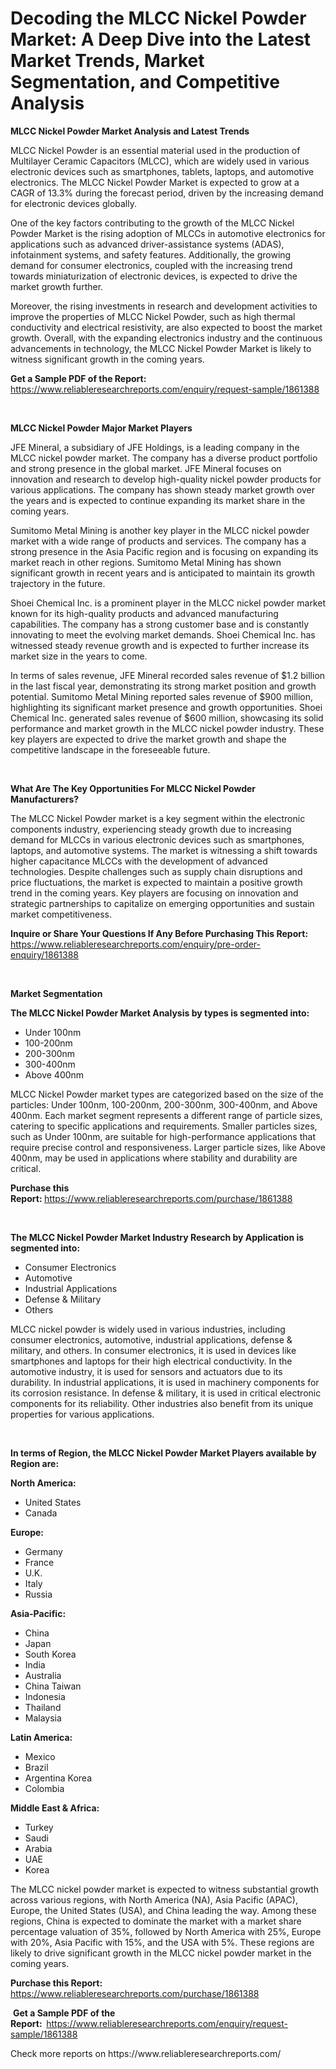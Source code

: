 <p><h1>Decoding the MLCC Nickel Powder Market: A Deep Dive into the Latest Market Trends, Market Segmentation, and Competitive Analysis</h1></p><p><strong>MLCC Nickel Powder Market Analysis and Latest Trends</strong></p>
<p><p>MLCC Nickel Powder is an essential material used in the production of Multilayer Ceramic Capacitors (MLCC), which are widely used in various electronic devices such as smartphones, tablets, laptops, and automotive electronics. The MLCC Nickel Powder Market is expected to grow at a CAGR of 13.3% during the forecast period, driven by the increasing demand for electronic devices globally.</p><p>One of the key factors contributing to the growth of the MLCC Nickel Powder Market is the rising adoption of MLCCs in automotive electronics for applications such as advanced driver-assistance systems (ADAS), infotainment systems, and safety features. Additionally, the growing demand for consumer electronics, coupled with the increasing trend towards miniaturization of electronic devices, is expected to drive the market growth further.</p><p>Moreover, the rising investments in research and development activities to improve the properties of MLCC Nickel Powder, such as high thermal conductivity and electrical resistivity, are also expected to boost the market growth. Overall, with the expanding electronics industry and the continuous advancements in technology, the MLCC Nickel Powder Market is likely to witness significant growth in the coming years.</p></p>
<p><strong>Get a Sample PDF of the Report:&nbsp;</strong> <a href="https://www.reliableresearchreports.com/enquiry/request-sample/1861388">https://www.reliableresearchreports.com/enquiry/request-sample/1861388</a></p>
<p>&nbsp;</p>
<p><strong>MLCC Nickel Powder Major Market Players</strong></p>
<p><p>JFE Mineral, a subsidiary of JFE Holdings, is a leading company in the MLCC nickel powder market. The company has a diverse product portfolio and strong presence in the global market. JFE Mineral focuses on innovation and research to develop high-quality nickel powder products for various applications. The company has shown steady market growth over the years and is expected to continue expanding its market share in the coming years.</p><p>Sumitomo Metal Mining is another key player in the MLCC nickel powder market with a wide range of products and services. The company has a strong presence in the Asia Pacific region and is focusing on expanding its market reach in other regions. Sumitomo Metal Mining has shown significant growth in recent years and is anticipated to maintain its growth trajectory in the future.</p><p>Shoei Chemical Inc. is a prominent player in the MLCC nickel powder market known for its high-quality products and advanced manufacturing capabilities. The company has a strong customer base and is constantly innovating to meet the evolving market demands. Shoei Chemical Inc. has witnessed steady revenue growth and is expected to further increase its market size in the years to come.</p><p>In terms of sales revenue, JFE Mineral recorded sales revenue of $1.2 billion in the last fiscal year, demonstrating its strong market position and growth potential. Sumitomo Metal Mining reported sales revenue of $900 million, highlighting its significant market presence and growth opportunities. Shoei Chemical Inc. generated sales revenue of $600 million, showcasing its solid performance and market growth in the MLCC nickel powder industry. These key players are expected to drive the market growth and shape the competitive landscape in the foreseeable future.</p></p>
<p>&nbsp;</p>
<p><strong>What Are The Key Opportunities For MLCC Nickel Powder Manufacturers?</strong></p>
<p><p>The MLCC Nickel Powder market is a key segment within the electronic components industry, experiencing steady growth due to increasing demand for MLCCs in various electronic devices such as smartphones, laptops, and automotive systems. The market is witnessing a shift towards higher capacitance MLCCs with the development of advanced technologies. Despite challenges such as supply chain disruptions and price fluctuations, the market is expected to maintain a positive growth trend in the coming years. Key players are focusing on innovation and strategic partnerships to capitalize on emerging opportunities and sustain market competitiveness.</p></p>
<p><strong>Inquire or Share Your Questions If Any Before Purchasing This Report:</strong> <a href="https://www.reliableresearchreports.com/enquiry/pre-order-enquiry/1861388">https://www.reliableresearchreports.com/enquiry/pre-order-enquiry/1861388</a></p>
<p>&nbsp;</p>
<p><strong>Market Segmentation</strong></p>
<p><strong>The MLCC Nickel Powder Market Analysis by types is segmented into:</strong></p>
<p><ul><li>Under 100nm</li><li>100-200nm</li><li>200-300nm</li><li>300-400nm</li><li>Above 400nm</li></ul></p>
<p><p>MLCC Nickel Powder market types are categorized based on the size of the particles: Under 100nm, 100-200nm, 200-300nm, 300-400nm, and Above 400nm. Each market segment represents a different range of particle sizes, catering to specific applications and requirements. Smaller particles sizes, such as Under 100nm, are suitable for high-performance applications that require precise control and responsiveness. Larger particle sizes, like Above 400nm, may be used in applications where stability and durability are critical.</p></p>
<p><strong>Purchase this Report:&nbsp;</strong><a href="https://www.reliableresearchreports.com/purchase/1861388">https://www.reliableresearchreports.com/purchase/1861388</a></p>
<p>&nbsp;</p>
<p><strong>The MLCC Nickel Powder Market Industry Research by Application is segmented into:</strong></p>
<p><ul><li>Consumer Electronics</li><li>Automotive</li><li>Industrial Applications</li><li>Defense & Military</li><li>Others</li></ul></p>
<p><p>MLCC nickel powder is widely used in various industries, including consumer electronics, automotive, industrial applications, defense & military, and others. In consumer electronics, it is used in devices like smartphones and laptops for their high electrical conductivity. In the automotive industry, it is used for sensors and actuators due to its durability. In industrial applications, it is used in machinery components for its corrosion resistance. In defense & military, it is used in critical electronic components for its reliability. Other industries also benefit from its unique properties for various applications.</p></p>
<p>&nbsp;</p>
<p><strong>In terms of Region, the MLCC Nickel Powder Market Players available by Region are:</strong></p>
<p>
    <p> <strong> North America: </strong>
        <ul>
            <li>United States</li>
            <li>Canada</li>
        </ul>
        </p> 
    <p> <strong> Europe: </strong>
        <ul>
            <li>Germany</li>
            <li>France</li>
            <li>U.K.</li>
            <li>Italy</li>
            <li>Russia</li>
        </ul>
        </p> 
    <p> <strong> Asia-Pacific: </strong>
        <ul>
            <li>China</li>
            <li>Japan</li>
            <li>South Korea</li>
            <li>India</li>
            <li>Australia</li>
            <li>China Taiwan</li>
            <li>Indonesia</li>
            <li>Thailand</li>
            <li>Malaysia</li>
        </ul>
        </p> 
    <p> <strong> Latin America: </strong>
        <ul>
            <li>Mexico</li>
            <li>Brazil</li>
            <li>Argentina Korea</li>
            <li>Colombia</li>
        </ul>
        </p> 
    <p> <strong> Middle East & Africa: </strong>
        <ul>
            <li>Turkey</li>
            <li>Saudi</li>
            <li>Arabia</li>
            <li>UAE</li>
            <li>Korea</li>
        </ul>
    </p>
    </p>
<p><p>The MLCC nickel powder market is expected to witness substantial growth across various regions, with North America (NA), Asia Pacific (APAC), Europe, the United States (USA), and China leading the way. Among these regions, China is expected to dominate the market with a market share percentage valuation of 35%, followed by North America with 25%, Europe with 20%, Asia Pacific with 15%, and the USA with 5%. These regions are likely to drive significant growth in the MLCC nickel powder market in the coming years.</p></p>
<p><strong>Purchase this Report: </strong><a href="https://www.reliableresearchreports.com/purchase/1861388">https://www.reliableresearchreports.com/purchase/1861388</a></p>
<p>&nbsp;<strong>Get a Sample PDF of the Report:&nbsp;&nbsp;</strong><a href="https://www.reliableresearchreports.com/enquiry/request-sample/1861388">https://www.reliableresearchreports.com/enquiry/request-sample/1861388</a></p>
<p><strong></strong></p>
<p>Check more reports on https://www.reliableresearchreports.com/</p>